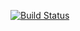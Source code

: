 [![Build Status](https://travis-ci.org/otushomework/homework08.svg?branch=master)](https://travis-ci.org/otushomework/homework08)

